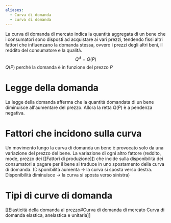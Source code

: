 ```yaml
---
aliases:
  - Curva di domanda
  - curva di domanda
---
```


La curva di domanda di mercato indica la quantità aggregata di un bene che i consumatori sono disposti ad acquistare ai vari prezzi, tendendo fissi altri fattori che influenzano la domanda stessa, ovvero i prezzi degli altri beni, il reddito del consumatore e la qualità.
$$Q^{d}=Q(P)$$
$Q(P)$ perché la domanda è in funzione del prezzo $P$

# Legge della domanda
La legge della domanda afferma che la quantità domandata di un bene diminuisce all'aumentare del prezzo.
Allora la retta $Q(P)$ è a pendenza negativa.

# Fattori che incidono sulla curva
Un movimento lungo la curva di domanda un bene è provocato solo da una variazione del prezzo del bene. 
La variazione di ogni altro fattore (reddito, mode, prezzo dei [[Fattori di produzione]]) che incide sulla disponibilità dei consumatori a pagare per il bene si traduce in uno spostamento della curva di domanda. (Disponibilità aumenta -> la curva si sposta verso destra. Disponibilità diminuisce -> la curva si sposta verso sinistra)

# Tipi di curve di domanda
[[Elasticità della domanda al prezzo#Curva di domanda di mercato Curva di domanda elastica, anelastica e unitaria]]

